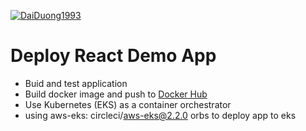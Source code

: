 [![DaiDuong1993](https://circleci.com/gh/DaiDuong1993/project-ml-microservice-kubernetes.svg?style=svg)](https://app.circleci.com/pipelines/github/DaiDuong1993/Udacity-Capstone?branch=master&filter=all)
# Deploy React Demo App

- Buid and test application
- Build docker image and push to [Docker Hub](https://hub.docker.com/repository/docker/yangnguyen1993/udacity-capstone-image)
- Use Kubernetes (EKS) as a container orchestrator
- using aws-eks: circleci/aws-eks@2.2.0 orbs to deploy app to eks



